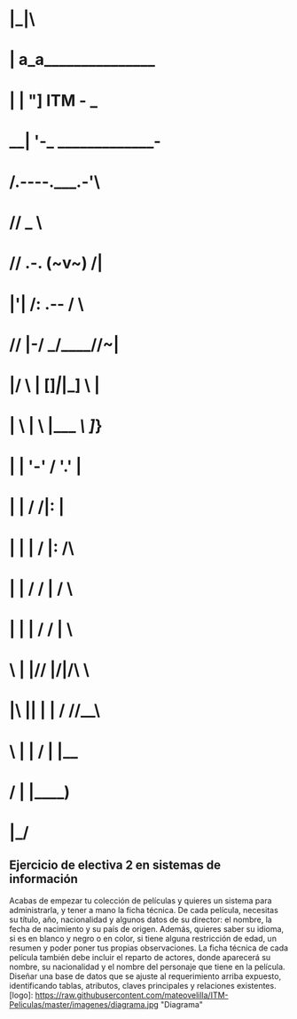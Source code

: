 #            |\_|\
#            | a_a\_______________
#            | | "]     ITM       - _
#        ____| '-\___ _____________-
#       /.----.___.-'\
#      //        _    \
#     //   .-. (~v~) /|
#    |'|  /\:  .--  / \
#   // |-/  \_/____/\/~|
#  |/  \ |  []_|_|_] \ |
#  | \  | \ |___   _\ ]_}
#  | |  '-' /   '.'  |
#  | |     /    /|:  |
#  | |     |   / |:  /\
#  | |     /  /  |  /  \
#  | |    |  /  /  |    \
#  \ |    |/\/  |/|/\    \
#   \|\ |\|  |  | / /\/\__\
#    \ \| | /   | |__
#         / |   |____)
#         |_/
## Ejercicio de electiva 2 en sistemas de información

Acabas de empezar tu colección de películas y quieres un sistema para administrarla,
y tener a mano la ficha técnica. De cada película, necesitas su título, año, nacionalidad y
algunos datos de su director: el nombre, la fecha de nacimiento y su país de origen. Además,
quieres saber su idioma, si es en blanco y negro o en color, si tiene alguna restricción de edad,
un resumen y poder poner tus propias observaciones. 
La ficha técnica de cada película también debe incluir el reparto de actores,
donde aparecerá su nombre, su nacionalidad y el nombre del personaje que tiene en la película.
Diseñar una base de datos que se ajuste al requerimiento arriba expuesto, identificando tablas,
atributos, claves principales y relaciones existentes.
[logo]: https://raw.githubusercontent.com/mateovelilla/ITM-Peliculas/master/imagenes/diagrama.jpg  "Diagrama"
